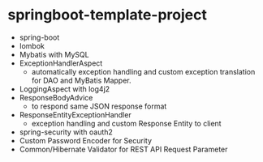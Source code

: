 # springboot-template-project
- spring-boot
- lombok
- Mybatis with MySQL
- ExceptionHandlerAspect
  - automatically exception handling and custom exception translation for DAO and MyBatis Mapper.
- LoggingAspect with log4j2
- ResponseBodyAdvice
  - to respond same JSON response format
- ResponseEntityExceptionHandler
  - exception handling and custom Response Entity to client
- spring-security with oauth2
- Custom Password Encoder for Security
- Common/Hibernate Validator for REST API Request Parameter
